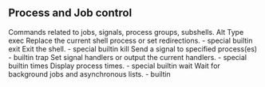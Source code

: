## Process and Job control
Commands related to jobs, signals, process groups, subshells. 	Alt 	Type
exec 	Replace the current shell process or set redirections. 	- 	special builtin
exit 	Exit the shell. 	- 	special builtin
kill 	Send a signal to specified process(es) 	- 	builtin
trap 	Set signal handlers or output the current handlers. 	- 	special builtin
times 	Display process times. 	- 	special builtin
wait 	Wait for background jobs and asynchronous lists. 	- 	builtin 
